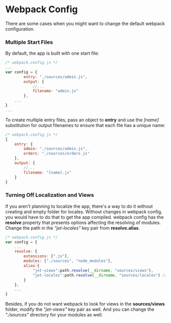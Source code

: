 # Webpack Config

There are some cases when you might want to change the default webpack configuration.

### Multiple Start Files

By default, the app is built with one start file:

```js
/* webpack.config.js */
...
var config = {
		entry: "./sources/admin.js",
		output: {
			//...
			filename: "admin.js"
		},
    ...
}
...
```

To create multiple entry files, pass an object to **entry** and use the *[name]* substitution for output filenames to ensure that each file has a unique name:

```js
/* webpack.config.js */
{
    entry: {
        admin: "./sources/admin.js",
        orders: "./sources/orders.js"
    },
    output: {
        //...
        filename: "[name].js"
    }
}
```

### Turning Off Localization and Views

If you aren't planning to localize the app, there's a way to do it without creating and empty folder for locales. Without changes in webpack config, you would have to do that to get the app compiled. webpack config has the **resolve** property that presents options affecting the resolving of modules. Change the path in the *"jet-locales"* key pair from **resolve.alias**.

```js
/* webpack.config.js */
var config = {
    ...
    resolve: {
        extensions: [".js"],
        modules: ["./sources", "node_modules"],
        alias:{
            "jet-views":path.resolve(__dirname, "sources/views"),
            "jet-locales":path.resolve(__dirname, "sources/locales") //change me
        }
    },
    ...
}
```

Besides, if you do not want webpack to look for views in the **sources/views** folder, modify the *"jet-views"* key pair as well. And you can change the *"./sources"* directory for your modules as well.